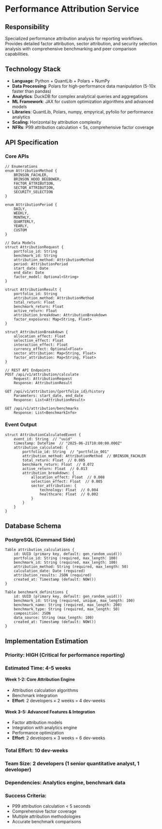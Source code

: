 # Performance Attribution Service

## Responsibility
Specialized performance attribution analysis for reporting workflows. Provides detailed factor attribution, sector attribution, and security selection analysis with comprehensive benchmarking and peer comparison capabilities.

## Technology Stack
- **Language**: Python + QuantLib + Polars + NumPy
- **Data Processing**: Polars for high-performance data manipulation (5-10x faster than pandas)
- **Analytics**: DuckDB for complex analytical queries and aggregations
- **ML Framework**: JAX for custom optimization algorithms and advanced models
- **Libraries**: QuantLib, Polars, numpy, empyrical, pyfolio for performance analytics
- **Scaling**: Horizontal by attribution complexity
- **NFRs**: P99 attribution calculation < 5s, comprehensive factor coverage

## API Specification

### Core APIs
```pseudo
// Enumerations
enum AttributionMethod {
    BRINSON_FACHLER,
    BRINSON_HOOD_BEEBOWER,
    FACTOR_ATTRIBUTION,
    SECTOR_ATTRIBUTION,
    SECURITY_SELECTION
}

enum AttributionPeriod {
    DAILY,
    WEEKLY,
    MONTHLY,
    QUARTERLY,
    YEARLY,
    CUSTOM
}

// Data Models
struct AttributionRequest {
    portfolio_id: String
    benchmark_id: String
    attribution_method: AttributionMethod
    period: AttributionPeriod
    start_date: Date
    end_date: Date
    factor_model: Optional<String>
}

struct AttributionResult {
    portfolio_id: String
    attribution_method: AttributionMethod
    total_return: Float
    benchmark_return: Float
    active_return: Float
    attribution_breakdown: AttributionBreakdown
    factor_exposures: Map<String, Float>
}

struct AttributionBreakdown {
    allocation_effect: Float
    selection_effect: Float
    interaction_effect: Float
    currency_effect: Optional<Float>
    sector_attribution: Map<String, Float>
    factor_attribution: Map<String, Float>
}

// REST API Endpoints
POST /api/v1/attribution/calculate
    Request: AttributionRequest
    Response: AttributionResult

GET /api/v1/attribution/{portfolio_id}/history
    Parameters: start_date, end_date
    Response: List<AttributionResult>

GET /api/v1/attribution/benchmarks
    Response: List<BenchmarkInfo>
```

### Event Output
```pseudo
struct AttributionCalculatedEvent {
    event_id: String  // "uuid"
    timestamp: DateTime  // "2025-06-21T10:00:00.000Z"
    attribution_calculated: {
        portfolio_id: String  // "portfolio_001"
        attribution_method: AttributionMethod  // BRINSON_FACHLER
        total_return: Float  // 0.085
        benchmark_return: Float  // 0.072
        active_return: Float  // 0.013
        attribution_breakdown: {
            allocation_effect: Float  // 0.008
            selection_effect: Float  // 0.005
            sector_attribution: {
                technology: Float  // 0.004
                healthcare: Float  // 0.002
            }
        }
    }
}
```

## Database Schema

### PostgreSQL (Command Side)
```pseudo
Table attribution_calculations {
    id: UUID (primary key, default: gen_random_uuid())
    portfolio_id: String (required, max_length: 100)
    benchmark_id: String (required, max_length: 100)
    attribution_method: String (required, max_length: 50)
    calculation_date: Date (required)
    attribution_results: JSON (required)
    created_at: Timestamp (default: NOW())
}

Table benchmark_definitions {
    id: UUID (primary key, default: gen_random_uuid())
    benchmark_id: String (required, unique, max_length: 100)
    benchmark_name: String (required, max_length: 200)
    benchmark_type: String (required, max_length: 50)
    composition: JSON
    data_source: String (max_length: 100)
    created_at: Timestamp (default: NOW())
}
```

## Implementation Estimation

### Priority: **HIGH** (Critical for performance reporting)
### Estimated Time: **4-5 weeks**

#### Week 1-2: Core Attribution Engine
- Attribution calculation algorithms
- Benchmark integration
- **Effort**: 2 developers × 2 weeks = 4 dev-weeks

#### Week 3-5: Advanced Features & Integration
- Factor attribution models
- Integration with analytics engine
- Performance optimization
- **Effort**: 2 developers × 3 weeks = 6 dev-weeks

### Total Effort: **10 dev-weeks**
### Team Size: **2 developers** (1 senior quantitative analyst, 1 developer)
### Dependencies: Analytics engine, benchmark data

### Success Criteria:
- P99 attribution calculation < 5 seconds
- Comprehensive factor coverage
- Multiple attribution methodologies
- Accurate benchmark comparisons
